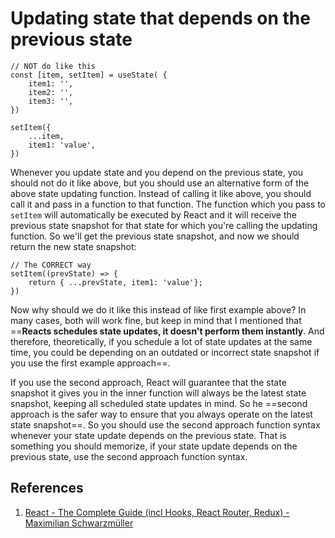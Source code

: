# Updating state that depends on the previous state

```react
// NOT do like this
const [item, setItem] = useState( {
	item1: '',
	item2: '',
	item3: '',
})

setItem({
	...item,
	item1: 'value',
})
```

Whenever you update state and you depend on the previous state, you should not do it like above, but you should use an alternative form of the above state updating function. Instead of calling it like above, you should call it and pass in a function to that function. The function which you pass to `setItem` will automatically be executed by React and it will receive the previous state snapshot for that state for which you're calling the updating function. So we'll get the previous state snapshot, and now we should return the new state snapshot:

```react
// The CORRECT way
setItem((prevState) => {
	return { ...prevState, item1: 'value'};
})
```

Now why should we do it like this instead of like first example above? In many cases, both will work fine, but keep in mind that I mentioned that ==**Reacts schedules state updates, it doesn't perform them instantly**. And therefore, theoretically, if you schedule a lot of state updates at the same time, you could be depending on an outdated or incorrect state snapshot if you use the first example approach==.

If you use the second approach, React will guarantee that the state snapshot it gives you in the inner function will always be the latest state snapshot, keeping all scheduled state updates in mind. So he ==second approach is the safer way to ensure that you always operate on the latest state snapshot==. So you should use the second approach function syntax whenever your state update depends on the previous state. That is something you should memorize, if your state update depends on the previous state, use the second approach function syntax.

## References

1. [React - The Complete Guide (incl Hooks, React Router, Redux) - Maximilian Schwarzmüller](https://www.udemy.com/course/react-the-complete-guide-incl-redux/)